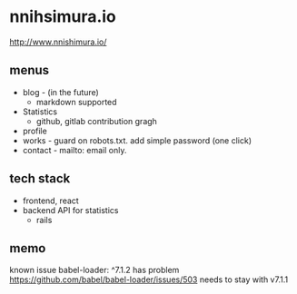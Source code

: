 # nnihsimura.io

http://www.nnishimura.io/

## menus

* blog - (in the future)
  * markdown supported
* Statistics
  * github, gitlab contribution gragh
* profile
* works - guard on robots.txt. add simple password (one click)
* contact - mailto: email only.

## tech stack

* frontend, react
* backend API for statistics
  * rails

## memo

known issue
babel-loader: ^7.1.2 has problem
https://github.com/babel/babel-loader/issues/503
needs to stay with v7.1.1
